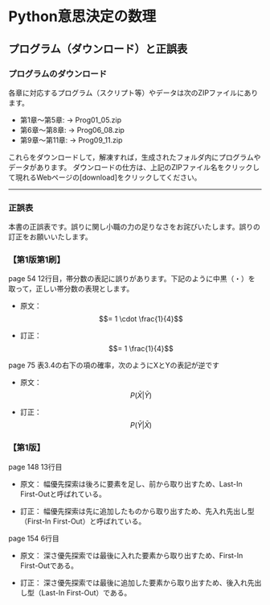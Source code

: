 # Python意思決定の数理<br>
##   プログラム（ダウンロード）と正誤表

### プログラムのダウンロード
各章に対応するプログラム（スクリプト等）やデータは次のZIPファイルにあります。
- 第1章～第5章: &rarr; Prog01_05.zip
- 第6章～第8章: &rarr; Prog06_08.zip
- 第9章～第11章: &rarr; Prog09_11.zip

これらをダウンロードして，解凍すれば，生成されたフォルダ内にプログラムやデータがあります。
ダウンロードの仕方は、上記のZIPファイル名をクリックして現れるWebページの[download]をクリックしてください。

-------------------------------------------------------------------------------------
### 正誤表
本書の正誤表です。誤りに関し小職の力の足りなさをお詫びいたします。誤りの訂正をお願いいたします。

### 【第1版第1刷】

page 54 12行目，帯分数の表記に誤りがあります。下記のように中黒（・）を取って，正しい帯分数の表現とします。
- 原文：
$$= 1 \cdot \frac{1}{4}$$

- 訂正：
$$= 1 \frac{1}{4}$$

page 75 表3.4の右下の項の確率，次のようにXとYの表記が逆です
- 原文：
$$P(\bar{X}|\bar{Y})$$

- 訂正：
$$P(\bar{Y}|\bar{X})$$

### 【第1版】

page 148 13行目

- 原文：
幅優先探索は後ろに要素を足し、前から取り出すため、Last-In First-Outと呼ばれている。

- 訂正：
幅優先探索は先に追加したものから取り出すため、先入れ先出し型（First-In First-Out）と呼ばれている。

page 154 6行目

- 原文：
深さ優先探索では最後に入れた要素から取り出すため、First-In First-Outである。

- 訂正：
深さ優先探索では最後に追加した要素から取り出すため、後入れ先出し型（Last-In First-Out）である。
